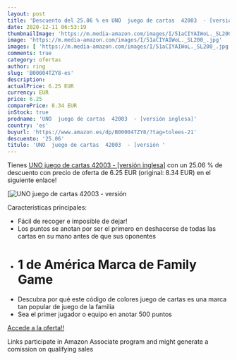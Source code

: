```yaml
---
layout: post
title: 'Descuento del 25.06 % en UNO  juego de cartas  42003  - [versión '
date: 2020-12-11 06:53:19
thumbnailImage: 'https://m.media-amazon.com/images/I/51aCIYAIWoL._SL200_.jpg'
image: 'https://m.media-amazon.com/images/I/51aCIYAIWoL._SL200_.jpg'
images: [ 'https://m.media-amazon.com/images/I/51aCIYAIWoL._SL200_.jpg' ]
comments: true
category: ofertas
author: ring
slug: 'B00004TZY8-es'
description:
actualPrice: 6.25 EUR
currency: EUR
price: 6.25
comparePrice: 8.34 EUR
inStock: true
prodname: 'UNO  juego de cartas  42003  - [versión inglesa]'
country: 'es'
buyurl: 'https://www.amazon.es/dp/B00004TZY8/?tag=tolees-21'
descuento: '25.06'
titulo: 'UNO  juego de cartas  42003  - [versión '
---
```


Tienes [UNO  juego de cartas  42003  - [versión inglesa]](https://www.amazon.es/dp/B00004TZY8/?tag=tolees-21) con un 25.06 % de descuento con precio de oferta de 6.25 EUR (original: 8.34 EUR) en el siguiente enlace!

[![UNO  juego de cartas  42003  - [versión ](https://m.media-amazon.com/images/I/51aCIYAIWoL._SL200_.jpg)](https://www.amazon.es/dp/B00004TZY8/?tag=tolees-21)

Características principales:

- Fácil de recoger e imposible de dejar!
- Los puntos se anotan por ser el primero en deshacerse de todas las cartas en su mano antes de que sus oponentes
- # 1 de América Marca de Family Game
- Descubra por qué este código de colores juego de cartas es una marca tan popular de juego de la familia
- Sea el primer jugador o equipo en anotar 500 puntos

[Accede a la oferta!!](https://www.amazon.es/dp/B00004TZY8/?tag=tolees-21)

Links participate in Amazon Associate program and might generate a comission on qualifying sales


